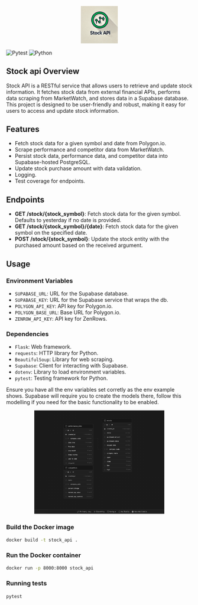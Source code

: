 <div align="center">
  <img src="images/stock_api_logo.png" alt="Stock API" width="20%">
</div>


![Pytest](https://img.shields.io/badge/tests-passing-brightgreen)
![Python](https://img.shields.io/badge/python-3.10-blue)


## Stock api Overview

Stock API is a RESTful service that allows users to retrieve and update stock information. It fetches stock data from external financial APIs, performs data scraping from MarketWatch, and stores data in a Supabase database. This project is designed to be user-friendly and robust, making it easy for users to access and update stock information. 

## Features

- Fetch stock data for a given symbol and date from Polygon.io.
- Scrape performance and competitor data from MarketWatch.
- Persist stock data, performance data, and competitor data into Supabase-hosted PostgreSQL.
- Update stock purchase amount with data validation.
- Logging.
- Test coverage for endpoints.

## Endpoints

- **GET /stock/{stock_symbol}**: Fetch stock data for the given symbol. Defaults to yesterday if no date is provided.
- **GET /stock/{stock_symbol}/{date}**: Fetch stock data for the given symbol on the specified date.
- **POST /stock/{stock_symbol}**: Update the stock entity with the purchased amount based on the received argument.

## Usage

### Environment Variables

- `SUPABASE_URL`: URL for the Supabase database.
- `SUPABASE_KEY`: URL for the Supabase service that wraps the db.
- `POLYGON_API_KEY`: API key for Polygon.io.
- `POLYGON_BASE_URL`: Base URL for Polygon.io.
- `ZENROW_API_KEY`: API key for ZenRows.

### Dependencies

- `Flask`: Web framework.
- `requests`: HTTP library for Python.
- `BeautifulSoup`: Library for web scraping.
- `Supabase`: Client for interacting with Supabase.
- `dotenv`: Library to load environment variables.
- `pytest`: Testing framework for Python.


Ensure you have all the env variables set corretly as the env example shows. Supabase will require you to create the models there, follow this modelling if you need for the basic functionality to be enabled. 

<div align="center">
  <img src="images/datamodel.png" alt="Data Model" width="70%">
</div>

### Build the Docker image
```bash
docker build -t stock_api .
```
### Run the Docker container
```bash
docker run -p 8000:8000 stock_api
```

### Running tests 

```bash
pytest
```
